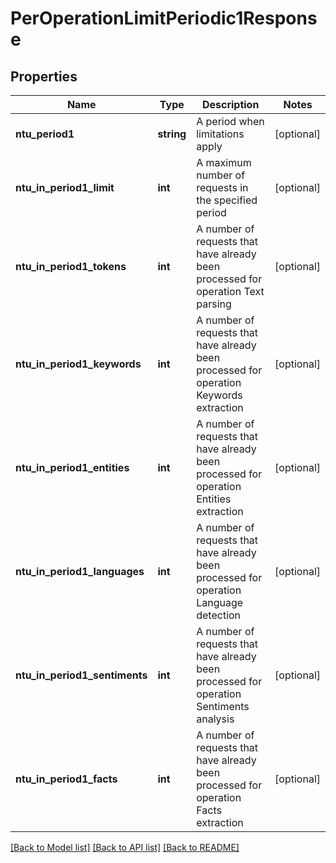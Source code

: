 # PerOperationLimitPeriodic1Response

## Properties
Name | Type | Description | Notes
------------ | ------------- | ------------- | -------------
**ntu_period1** | **string** | A period when limitations apply | [optional] 
**ntu_in_period1_limit** | **int** | A maximum number of requests in the specified period | [optional] 
**ntu_in_period1_tokens** | **int** | A number of requests that have already been processed for operation Text parsing | [optional] 
**ntu_in_period1_keywords** | **int** | A number of requests that have already been processed for operation Keywords extraction | [optional] 
**ntu_in_period1_entities** | **int** | A number of requests that have already been processed for operation Entities extraction | [optional] 
**ntu_in_period1_languages** | **int** | A number of requests that have already been processed for operation Language detection | [optional] 
**ntu_in_period1_sentiments** | **int** | A number of requests that have already been processed for operation Sentiments analysis | [optional] 
**ntu_in_period1_facts** | **int** | A number of requests that have already been processed for operation Facts extraction | [optional] 

[[Back to Model list]](../README.md#documentation-for-models) [[Back to API list]](../README.md#documentation-for-api-endpoints) [[Back to README]](../README.md)


